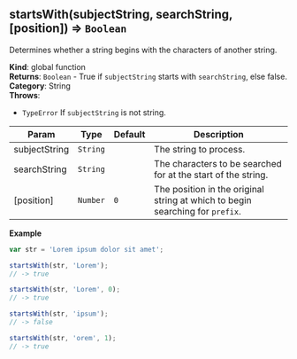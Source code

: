 <a name="startsWith"></a>

## startsWith(subjectString, searchString, [position]) ⇒ <code>Boolean</code>
Determines whether a string begins with the characters of another string.

**Kind**: global function  
**Returns**: <code>Boolean</code> - True if `subjectString` starts with `searchString`, else false.  
**Category**: String  
**Throws**:

- <code>TypeError</code> If `subjectString` is not string.


| Param | Type | Default | Description |
| --- | --- | --- | --- |
| subjectString | <code>String</code> |  | The string to process. |
| searchString | <code>String</code> |  | The characters to be searched for at the start of the string. |
| [position] | <code>Number</code> | <code>0</code> | The position in the original string at which to begin searching for `prefix`. |

**Example**  
```js
var str = 'Lorem ipsum dolor sit amet';

startsWith(str, 'Lorem');
// -> true

startsWith(str, 'Lorem', 0);
// -> true

startsWith(str, 'ipsum');
// -> false

startsWith(str, 'orem', 1);
// -> true
```
